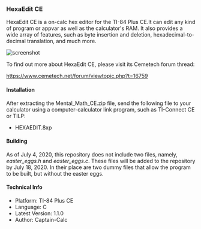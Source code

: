 ### HexaEdit CE

HexaEdit CE is a on-calc hex editor for the TI-84 Plus CE.It can edit any kind of program or appvar as well as the calculator's RAM. It also provides a wide array of features, such as byte insertion and deletion, hexadecimal-to-decimal translation, and much more.

![screenshot](http://u.cubeupload.com/torontobay/f1dupload.png)

To find out more about HexaEdit CE, please visit its Cemetech forum thread:

https://www.cemetech.net/forum/viewtopic.php?t=16759

#### Installation

After extracting the Mental_Math_CE.zip file, send the following file to your calculator using a computer-calculator link program, such as TI-Connect CE or TILP:

* HEXAEDIT.8xp

#### Building

As of July 4, 2020, this repository does not include two files, namely, *easter_eggs.h* and *easter_eggs.c*. These files will be added to the repository by July 18, 2020. In their place are two dummy files that allow the program to be built, but without the easter eggs.

#### Technical Info

* Platform: TI-84 Plus CE
* Language: C
* Latest Version: 1.1.0
* Author: Captain-Calc
